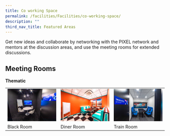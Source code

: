 ```yaml
---
title: Co working Space
permalink: /facilities/Facilities/co-working-space/
description: ""
third_nav_title: Featured Areas
---
```

Get new ideas and collaborate by networking with the PIXEL network and mentors at the discussion areas, and use the meeting rooms for extended discussions.

## Meeting Rooms

<b>Thematic</b>
<table>
	<tr>
		<td><img src="/images/Facilities/Co%20Working%20Space/black-room.jpg"></td>
		<td><img src="/images/Facilities/Co%20Working%20Space/diner-room2.jpg"></td>
		<td><img src="/images/Facilities/Co%20Working%20Space/train-room.jpg"></td>
	</tr>
	<tr>
		<td>Black Room</td>
		<td>Diner Room</td>
		<td>Train Room</td>
	</tr>
</table>